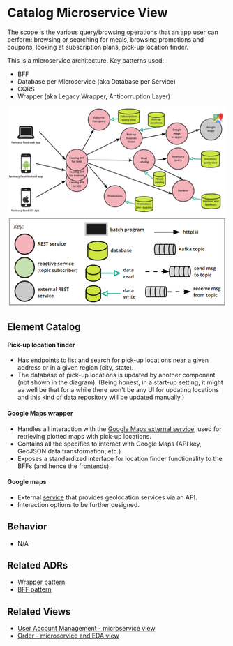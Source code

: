 # Catalog Microservice View 
The scope is the various query/browsing operations that an app user can perform: browsing or searching for meals,
browsing promotions and coupons, looking at subscription plans, pick-up location finder. 
 
This is a microservice architecture. Key patterns used:
- BFF
- Database per Microservice (aka Database per Service)
- CQRS 
- Wrapper (aka Legacy Wrapper, Anticorruption Layer)

![Catalog runtime view](../images/catalog-microservice-view-primary.jpg)
![Notation key](../images/notation-key-microservice-views.png)

## Element Catalog 

#### Pick-up location finder
- Has endpoints to list and search for pick-up locations near a given address or in a given region (city, state).
- The database of pick-up locations is updated by another component (not shown in the diagram). (Being honest, in a 
start-up setting, it might as well be that for a while there won't be any UI for updating locations and this kind of 
data repository will be updated manually.)

#### Google Maps wrapper
- Handles all interaction with the [Google Maps external service](https://developers.google.com/maps/solutions/store-locator), 
used for retrieving plotted maps with pick-up locations.
- Contains all the specifics to interact with Google Maps (API key, GeoJSON data transformation, etc.)
- Exposes a standardized interface for location finder functionality to the BFFs (and hence the frontends).  

#### Google maps
- External [service](https://developers.google.com/maps/solutions/store-locator) that provides geolocation services via an API. 
- Interaction options to be further designed. 

## Behavior
- N/A
 
## Related ADRs 
- [Wrapper pattern](../ADRs/ADR004-wrapper-pattern.md)
- [BFF pattern](../ADRs/ADR003-bff-pattern.md)

## Related Views
- [User Account Management - microservice view](user-account-mgmt-microservice-view.md)
- [Order - microservice and EDA view](order-microservice-eda-view.md)
 

